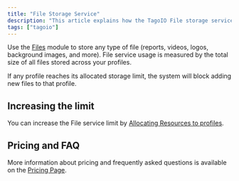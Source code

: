 ```yaml
---
title: "File Storage Service"
description: "This article explains how the TagoIO File storage service is measured and how storage limits affect profiles, plus where to increase limits and find pricing/FAQ information."
tags: ["tagoio"]
---
```

Use the [Files](/docs/tagoio/files) module to store any type of file (reports, videos, logos, background images, and more). File service usage is measured by the total size of all files stored across your profiles.

 If any profile reaches its allocated storage limit, the system will block adding new files to that profile.

## Increasing the limit
You can increase the File service limit by [Allocating Resources to profiles](/tagoio/my-account/billing/allocating-services-to-profiles.md).

## Pricing and FAQ
More information about pricing and frequently asked questions is available on the [Pricing Page](https://tago.io/pricing).
